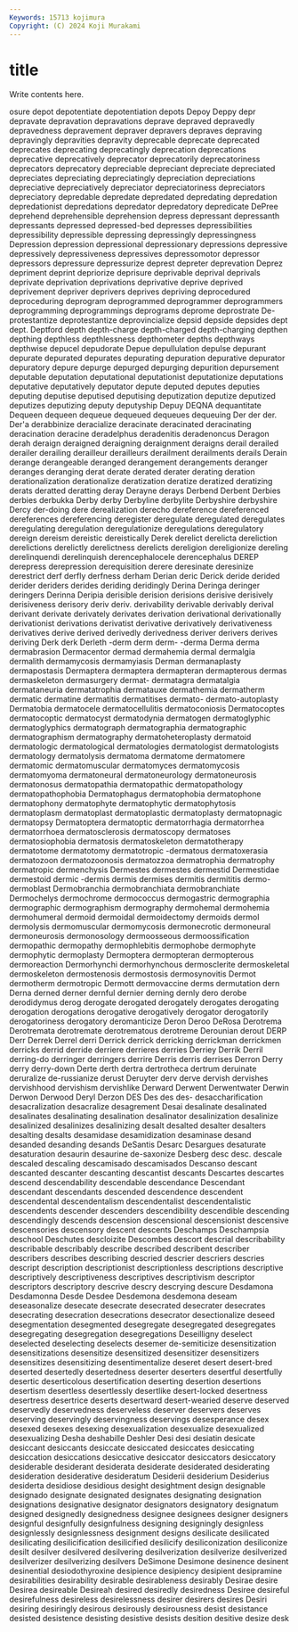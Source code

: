 ```yaml
---
Keywords: 15713 kojimura
Copyright: (C) 2024 Koji Murakami
---
```


# title

Write contents here.



osure depot depotentiate depotentiation depots Depoy Deppy depr
depravate depravation depravations deprave depraved depravedly depravedness depravement depraver depravers
depraves depraving depravingly depravities depravity deprecable deprecate deprecated deprecates deprecating
deprecatingly deprecation deprecations deprecative deprecatively deprecator deprecatorily deprecatoriness deprecators deprecatory
depreciable depreciant depreciate depreciated depreciates depreciating depreciatingly depreciation depreciations depreciative
depreciatively depreciator depreciatoriness depreciators depreciatory depredable depredate depredated depredating depredation
depredationist depredations depredator depredatory depredicate DePree deprehend deprehensible deprehension depress
depressant depressanth depressants depressed depressed-bed depresses depressibilities depressibility depressible depressing
depressingly depressingness Depression depression depressional depressionary depressions depressive depressively depressiveness
depressives depressomotor depressor depressors depressure depressurize deprest depreter deprevation Deprez
depriment deprint depriorize deprisure deprivable deprival deprivals deprivate deprivation deprivations
deprivative deprive deprived deprivement depriver deprivers deprives depriving deprocedured deproceduring
deprogram deprogrammed deprogrammer deprogrammers deprogramming deprogrammings deprograms deprome deprostrate De-protestantize
deprotestantize deprovincialize depsid depside depsides dept dept. Deptford depth depth-charge
depth-charged depth-charging depthen depthing depthless depthlessness depthometer depths depthways depthwise
depucel depudorate Depue depullulation depulse depurant depurate depurated depurates depurating
depuration depurative depurator depuratory depure depurge depurged depurging depurition depursement
deputable deputation deputational deputationist deputationize deputations deputative deputatively deputator depute
deputed deputes deputies deputing deputise deputised deputising deputization deputize deputized
deputizes deputizing deputy deputyship Depuy DEQNA dequantitate Dequeen dequeen dequeue
dequeued dequeues dequeuing Der der der. Der'a derabbinize deracialize deracinate
deracinated deracinating deracination deracine deradelphus deradenitis deradenoncus Deragon derah deraign
deraigned deraigning deraignment deraigns derail derailed derailer derailing derailleur derailleurs
derailment derailments derails Derain derange derangeable deranged derangement derangements deranger
deranges deranging derat derate derated derater derating deration derationalization derationalize
deratization deratize deratized deratizing derats deratted deratting deray Derayne derays
Derbend Derbent Derbies derbies derbukka Derby derby Derbyline derbylite Derbyshire
derbyshire Dercy der-doing dere derealization derecho dereference dereferenced dereferences dereferencing
deregister deregulate deregulated deregulates deregulating deregulation deregulationize deregulations deregulatory dereign
dereism dereistic dereistically Derek derelict derelicta dereliction derelictions derelictly derelictness
derelicts dereligion dereligionize dereling derelinquendi derelinquish derencephalocele derencephalus DEREP derepress
derepression derequisition derere deresinate deresinize derestrict derf derfly derfness derham
Derian deric Derick deride derided derider deriders derides deriding deridingly
Derina Deringa deringer deringers Derinna Deripia derisible derision derisions derisive
derisively derisiveness derisory deriv deriv. derivability derivable derivably derival derivant
derivate derivately derivates derivation derivational derivationally derivationist derivations derivatist derivative
derivatively derivativeness derivatives derive derived derivedly derivedness deriver derivers derives
deriving Derk derk Derleth -derm derm derm- -derma Derma derma
dermabrasion Dermacentor dermad dermahemia dermal dermalgia dermalith dermamycosis dermamyiasis Derman
dermanaplasty dermapostasis Dermaptera dermaptera dermapteran dermapterous dermas dermaskeleton dermasurgery dermat-
dermatagra dermatalgia dermataneuria dermatatrophia dermatauxe dermathemia dermatherm dermatic dermatine dermatitis
dermatitises dermato- dermato-autoplasty Dermatobia dermatocele dermatocellulitis dermatoconiosis Dermatocoptes dermatocoptic dermatocyst
dermatodynia dermatogen dermatoglyphic dermatoglyphics dermatograph dermatographia dermatographic dermatographism dermatography dermatoheteroplasty
dermatoid dermatologic dermatological dermatologies dermatologist dermatologists dermatology dermatolysis dermatoma dermatome
dermatomere dermatomic dermatomuscular dermatomyces dermatomycosis dermatomyoma dermatoneural dermatoneurology dermatoneurosis dermatonosus
dermatopathia dermatopathic dermatopathology dermatopathophobia Dermatophagus dermatophobia dermatophone dermatophony dermatophyte dermatophytic
dermatophytosis dermatoplasm dermatoplast dermatoplastic dermatoplasty dermatopnagic dermatopsy Dermatoptera dermatoptic dermatorrhagia
dermatorrhea dermatorrhoea dermatosclerosis dermatoscopy dermatoses dermatosiophobia dermatosis dermatoskeleton dermatotherapy dermatotome
dermatotomy dermatotropic -dermatous dermatoxerasia dermatozoon dermatozoonosis dermatozzoa dermatrophia dermatrophy dermatropic
dermenchysis Dermestes dermestes dermestid Dermestidae dermestoid dermic -dermis dermis dermises
dermitis dermititis dermo- dermoblast Dermobranchia dermobranchiata dermobranchiate Dermochelys dermochrome dermococcus
dermogastric dermographia dermographic dermographism dermography dermohemal dermohemia dermohumeral dermoid dermoidal
dermoidectomy dermoids dermol dermolysis dermomuscular dermomycosis dermonecrotic dermoneural dermoneurosis dermonosology
dermoosseous dermoossification dermopathic dermopathy dermophlebitis dermophobe dermophyte dermophytic dermoplasty Dermoptera
dermopteran dermopterous dermoreaction Dermorhynchi dermorhynchous dermosclerite dermoskeletal dermoskeleton dermostenosis dermostosis
dermosynovitis Dermot dermotherm dermotropic Dermott dermovaccine derms dermutation dern Derna
derned derner dernful dernier derning dernly dero derobe derodidymus derog
derogate derogated derogately derogates derogating derogation derogations derogative derogatively derogator
derogatorily derogatoriness derogatory deromanticize Deron Deroo DeRosa Derotrema Derotremata derotremate
derotrematous derotreme Derounian derout DERP Derr Derrek Derrel derri Derrick
derrick derricking derrickman derrickmen derricks derrid derride derriere derrieres derries
Derriey Derrik Derril derring-do derringer derringers derrire Derris derris derrises
Derron Derry derry derry-down Derte derth dertra dertrotheca dertrum deruinate
deruralize de-russianize derust Deruyter derv derve dervish dervishes dervishhood dervishism
dervishlike Derward Derwent Derwentwater Derwin Derwon Derwood Deryl Derzon DES
Des des des- desaccharification desacralization desacralize desagrement Desai desalinate desalinated
desalinates desalinating desalination desalinator desalinization desalinize desalinized desalinizes desalinizing desalt
desalted desalter desalters desalting desalts desamidase desamidization desaminase desand desanded
desanding desands DeSantis Desarc Desargues desaturate desaturation desaurin desaurine de-saxonize
Desberg desc desc. descale descaled descaling descamisado descamisados Descanso descant
descanted descanter descanting descantist descants Descartes descartes descend descendability descendable
descendance Descendant descendant descendants descended descendence descendent descendental descendentalism descendentalist
descendentalistic descendents descender descenders descendibility descendible descending descendingly descends descension
descensional descensionist descensive descensories descensory descent descents Deschamps Deschampsia deschool
Deschutes descloizite Descombes descort descrial describability describable describably describe described
describent describer describers describes describing descried descrier descriers descries descript
description descriptionist descriptionless descriptions descriptive descriptively descriptiveness descriptives descriptivism descriptor
descriptors descriptory descrive descry descrying descure Desdamona Desdamonna Desde Desdee
Desdemona desdemona deseam deseasonalize desecate desecrate desecrated desecrater desecrates desecrating
desecration desecrations desecrator desectionalize deseed desegmentation desegmented desegregate desegregated desegregates
desegregating desegregation desegregations Deseilligny deselect deselected deselecting deselects desemer de-semiticize
desensitization desensitizations desensitize desensitized desensitizer desensitizers desensitizes desensitizing desentimentalize deseret
desert desert-bred deserted desertedly desertedness deserter deserters desertful desertfully desertic
deserticolous desertification deserting desertion desertions desertism desertless desertlessly desertlike desert-locked
desertness desertress desertrice deserts desertward desert-wearied deserve deserved deservedly deservedness
deserveless deserver deservers deserves deserving deservingly deservingness deservings desesperance desex
desexed desexes desexing desexualization desexualize desexualized desexualizing Desha deshabille Deshler
Desi desi desiatin desicate desiccant desiccants desiccate desiccated desiccates desiccating
desiccation desiccations desiccative desiccator desiccators desiccatory desiderable desiderant desiderata desiderate
desiderated desiderating desideration desiderative desideratum Desiderii desiderium Desiderius desiderta desidiose
desidious desight desightment design designable designado designate designated designates designating
designation designations designative designator designators designatory designatum designed designedly designedness
designee designees designer designers designful designfully designfulness designing designingly designless
designlessly designlessness designment designs desilicate desilicated desilicating desilicification desilicified desilicify
desiliconization desiliconize desilt desilver desilvered desilvering desilverization desilverize desilverized desilverizer
desilverizing desilvers DeSimone Desimone desinence desinent desinential desiodothyroxine desipience desipiency
desipient desipramine desirabilities desirability desirable desirableness desirably Desirae desire Desirea
desireable Desireah desired desiredly desiredness Desiree desireful desirefulness desireless desirelessness
desirer desirers desires Desiri desiring desiringly desirous desirously desirousness desist
desistance desisted desistence desisting desistive desists desition desitive desize desk
